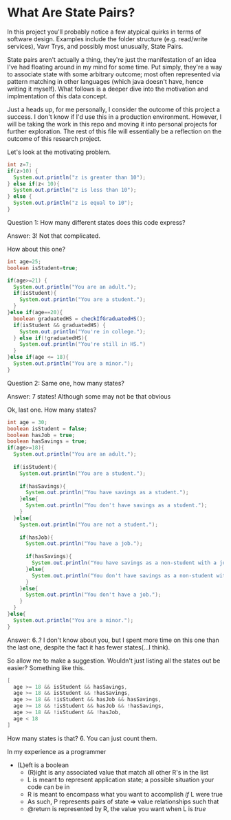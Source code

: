 # What Are State Pairs?

In this project you'll probably notice a few atypical quirks in terms of software design. Examples include the folder
structure (e.g. read/write services), Vavr Trys, and possibly most unusually, State Pairs.

State pairs aren't actually a thing, they're just the manifestation of an idea I've had floating around in my mind for some time. Put simply, they're a way to associate state with some arbitrary outcome; most often represented via pattern matching in other languages (which java doesn't have, hence writing it myself). What follows is a deeper dive into the motivation and implmentation of this data concept. 

Just a heads up, for me personally, I consider the outcome of this project a success. I don't know if I'd use this in a production environment. However, I will be taking the work in this repo and moving it into personal projects for further exploration. The rest of this file will essentially be a reflection on the outcome of this research project. 

Let's look at the motivating problem.

```java
int z=7;
if(z>10) {
  System.out.println("z is greater than 10");
} else if(z< 10){
  System.out.println("z is less than 10");
} else {
  System.out.println("z is equal to 10");
}
```

Question 1: How many different states does this code express?

Answer: 3! Not that complicated.

How about this one?

```java
int age=25;
boolean isStudent=true;

if(age>=21) {
  System.out.println("You are an adult.");
  if(isStudent){
    System.out.println("You are a student.");
  }
}else if(age==20){
  boolean graduatedHS = checkIfGraduatedHS();
  if(isStudent && graduatedHS) {
    System.out.println("You're in college.");
  } else if(!graduatedHS){
    System.out.println("You're still in HS.")		
  }
}else if(age <= 18){
  System.out.println("You are a minor.");
}
```

Question 2: Same one, how many states?

Answer: 7 states! Although some may not be that obvious

Ok, last one. How many states?

```java
int age = 30;
boolean isStudent = false;
boolean hasJob = true;
boolean hasSavings = true;
if(age>=18){
  System.out.println("You are an adult.");
  
  if(isStudent){
    System.out.println("You are a student.");
  
    if(hasSavings){
      System.out.println("You have savings as a student.");
    }else{
      System.out.println("You don't have savings as a student.");
    }
  }else{
    System.out.println("You are not a student.");
  
    if(hasJob){ 
      System.out.println("You have a job.");
    
      if(hasSavings){
        System.out.println("You have savings as a non-student with a job.");
      }else{
        System.out.println("You don't have savings as a non-student with a job.");
      }
    }else{
      System.out.println("You don't have a job.");
    }
  }
}else{
  System.out.println("You are a minor.");
}
```

Answer: 6..? I don't know about you, but I spent more time on this one than the last one, despite the fact it has fewer states(...I think). 

So allow me to make a suggestion. Wouldn't just listing all the states out be easier?
Something like this. 

```java
[
  age >= 18 && isStudent && hasSavings,
  age >= 18 && isStudent && !hasSavings,
  age >= 18 && !isStudent && hasJob && hasSavings,
  age >= 18 && !isStudent && hasJob && !hasSavings,
  age >= 18 && !isStudent && !hasJob,
  age < 18
]
```

How many states is that? 6. You can just count them. 

In my experience as a programmer 

* (L)eft is a boolean
    * (R)ight is any associated value that match all other R's in the list
    * L is meant to represent application state; a possible situation your code can be in
    * R is meant to encompass what you want to accomplish *if* L were true
    * As such, P represents pairs of state => value relationships such that
    * @return is represented by R, the value you want when L is *true*